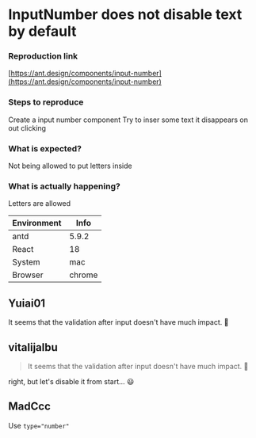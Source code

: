 # InputNumber does not disable text by default

### Reproduction link

[https://ant.design/components/input-number](https://ant.design/components/input-number)

### Steps to reproduce

Create a input number component
Try to inser some text
it disappears on out clicking

### What is expected?

Not being allowed to put letters inside

### What is actually happening?

Letters are allowed

| Environment | Info   |
| ----------- | ------ |
| antd        | 5.9.2  |
| React       | 18     |
| System      | mac    |
| Browser     | chrome |

<!-- generated by ant-design-issue-helper. DO NOT REMOVE -->

## Yuiai01

It seems that the validation after input doesn't have much impact. 🤔

## vitalijalbu

> It seems that the validation after input doesn't have much impact. 🤔

right, but let's disable it from start... 😃

## MadCcc

Use `type="number"`
